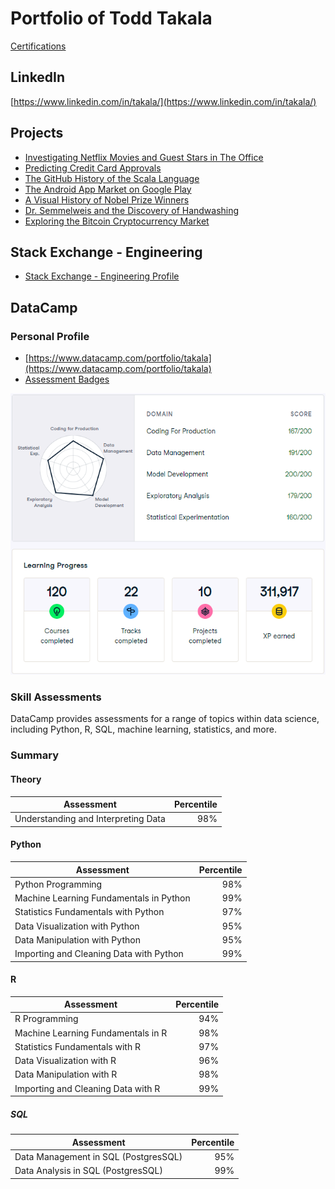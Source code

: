 # Portfolio of Todd Takala

[Certifications](https://github.com/toddtakala/portfolio/tree/main/certs)

## LinkedIn          

[https://www.linkedin.com/in/takala/](https://www.linkedin.com/in/takala/)

## Projects

* [Investigating Netflix Movies and Guest Stars in The Office](https://app.datacamp.com/workspace/w/74364665-47ec-4448-a1d6-ece7d0d906aa)
* [Predicting Credit Card Approvals](https://app.datacamp.com/workspace/w/3cdac102-7205-4f80-bca6-914d31f21f23)
* [The GitHub History of the Scala Language](https://app.datacamp.com/workspace/w/1e012d05-2a5d-4e43-b098-d8980289d9a5)
* [The Android App Market on Google Play](https://app.datacamp.com/workspace/w/1124fc03-254b-4953-9a0f-edb01baeaa10)
* [A Visual History of Nobel Prize Winners](https://app.datacamp.com/workspace/w/ef91c9a9-4d2a-4b2e-864e-80e664591006)
* [Dr. Semmelweis and the Discovery of Handwashing](https://app.datacamp.com/workspace/w/b946c928-c8f0-460b-9928-e752829ea351)
* [Exploring the Bitcoin Cryptocurrency Market](https://app.datacamp.com/workspace/w/cce07406-8f83-4ccb-a49c-5f014580b6a8)


## Stack Exchange - Engineering

* [Stack Exchange - Engineering Profile](https://engineering.stackexchange.com/users/13416/todd-takala)

## DataCamp

### Personal Profile

* [https://www.datacamp.com/portfolio/takala](https://www.datacamp.com/portfolio/takala)
* [Assessment Badges](assessment-badges.md)

![](resources/datacamp/profile.png)

### Skill Assessments

DataCamp provides assessments for a range of topics within data science, including Python, R, SQL, machine learning, statistics, and more.


### Summary

#### Theory

| Assessment                                | Percentile    |
| ---                                       | ---:          |
| Understanding and Interpreting Data       | 98%           |

#### Python

| Assessment                                | Percentile    |
| ---                                       | ---:          |
| Python Programming                        | 98%           |
| Machine Learning Fundamentals in Python   | 99%           |
| Statistics Fundamentals with Python       | 97%           |
| Data Visualization with Python            | 95%           |
| Data Manipulation with Python             | 95%           |
| Importing and Cleaning Data with Python   | 99%           |

#### R

| Assessment                                | Percentile    |
| ---                                       | ---:          |
| R Programming                             | 94%           |
| Machine Learning Fundamentals in R        | 98%           |
| Statistics Fundamentals with R            | 97%           |
| Data Visualization with R                 | 96%           |
| Data Manipulation with R                  | 98%           |
| Importing and Cleaning Data with R        | 99%           |

##### SQL

| Assessment                                | Percentile    |
| ---                                       | ---:          |
| Data Management in SQL (PostgresSQL)      | 95%           |
| Data Analysis in SQL (PostgresSQL)        | 99%           |
